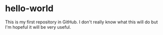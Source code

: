 # hello-world
This is my first repository in GitHub. I don't really know what this will do but I'm hopeful it will be very useful.
